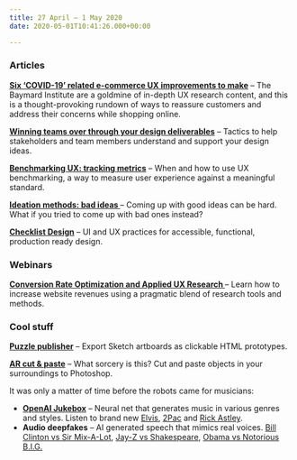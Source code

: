 ```yaml
---
title: 27 April – 1 May 2020
date: 2020-05-01T10:41:26.000+00:00

---
```

### Articles

**[Six ‘COVID-19’ related e-commerce UX improvements to make](https://baymard.com/blog/covid-19-ux-improvements)** – The Baymard Institute are a goldmine of in-depth UX research content, and this is a thought-provoking rundown of ways to reassure customers and address their concerns while shopping online.

**[Winning teams over through your design deliverables](https://www.uxmatters.com/mt/archives/2020/05/winning-teams-over-through-your-design-deliverables.php)** – Tactics to help stakeholders and team members understand and support your design ideas.

**[Benchmarking UX: tracking metrics](https://www.nngroup.com/articles/benchmarking-ux/)** – When and how to use UX benchmarking, a way to measure user experience against a meaningful standard.

**[Ideation methods: bad ideas ](https://www.interaction-design.org/literature/article/ideation-methods-bad-ideas)** – Coming up with good ideas can be hard. What if you tried to come up with bad ones instead?

[**Checklist Design**](https://www.checklist.design/) – UI and UX practices for accessible, functional, production ready design.

### Webinars

**[Conversion Rate Optimization and Applied UX Research ](https://www.nngroup.com/online-seminars/cro-ux-research/)** – Learn how to increase website revenues using a pragmatic blend of research tools and methods.

### Cool stuff

**[Puzzle publisher](https://github.com/ingrammicro/puzzle-publisher)** – Export Sketch artboards as clickable HTML prototypes.

**[AR cut & paste](https://twitter.com/cyrildiagne/status/1256916982764646402)** – What sorcery is this? Cut and paste objects in your surroundings to Photoshop.

It was only a matter of time before the robots came for musicians:

* **[OpenAI Jukebox](https://openai.com/blog/jukebox/)** – Neural net that generates music in various genres and styles. Listen to brand new [Elvis](https://soundcloud.com/openai_audio/rock-in-the-style-of-elvis-4), [2Pac](https://soundcloud.com/openai_audio/jukebox-novel_riffs-4) and [Rick Astley](https://soundcloud.com/openai_audio/jukebox-914891098).
* **Audio deepfakes** – AI generated speech that mimics real voices. [Bill Clinton vs Sir Mix-A-Lot](https://www.youtube.com/watch?v=Jt7iFD_USwc), [Jay-Z vs Shakespeare](https://lbry.tv/@VocalSynthesis:2/jay-z-raps-the-to-be-or-not-to-be:8), [Obama vs Notorious B.I.G.](https://www.youtube.com/watch?v=AXUGCAlLGQY)